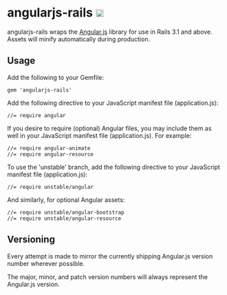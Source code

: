 # angularjs-rails <a href="http://badge.fury.io/rb/angularjs-rails"><img src="https://badge.fury.io/rb/angularjs-rails@2x.png" alt="Gem Version" height="18"></a>

angularjs-rails wraps the [Angular.js](http://angularjs.org) library for use in Rails 3.1 and above. Assets will minify automatically during production.

## Usage

Add the following to your Gemfile:

    gem 'angularjs-rails'

Add the following directive to your JavaScript manifest file (application.js):

    //= require angular

If you desire to require (optional) Angular files, you may include them as well in your JavaScript manifest file (application.js). For example:

	//= require angular-animate
	//= require angular-resource

To use the 'unstable' branch, add the following directive to your JavaScript manifest file (application.js):

    //= require unstable/angular

And similarly, for optional Angular assets:

    //= require unstable/angular-bootstrap
    //= require unstable/angular-resource

## Versioning

Every attempt is made to mirror the currently shipping Angular.js version number wherever possible.

The major, minor, and patch version numbers will always represent the Angular.js version.
